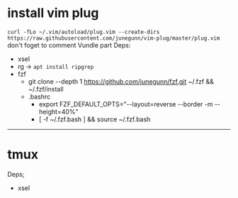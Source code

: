 # install vim plug
`curl -fLo ~/.vim/autoload/plug.vim --create-dirs https://raw.githubusercontent.com/junegunn/vim-plug/master/plug.vim`
don't foget to comment Vundle part
Deps:
- xsel
- rg  -> `apt install ripgrep`
- fzf
    - git clone --depth 1 https://github.com/junegunn/fzf.git ~/.fzf && ~/.fzf/install
    - .bashrc
        - export FZF_DEFAULT_OPTS="--layout=reverse --border -m --height=40%"
        - [ -f ~/.fzf.bash ] && source ~/.fzf.bash
---
# tmux
Deps;
- xsel

